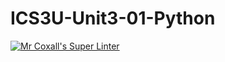 # ICS3U-Unit3-01-Python

[![Mr Coxall's Super Linter](https://github.com/venika-sem/ICS3U-Unit3-01-Python/workflows/Mr%20Coxall's%20Super%20Linter/badge.svg)](https://github.com/venika-sem/ICS3U-Unit3-01-Python/actions/)
